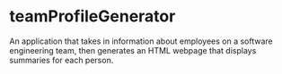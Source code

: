 # teamProfileGenerator
An application that takes in information about employees on a software engineering team, then generates an HTML webpage that displays summaries for each person.
